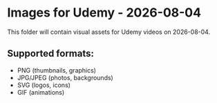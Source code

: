 # Images for Udemy - 2026-08-04

This folder will contain visual assets for Udemy videos on 2026-08-04.

## Supported formats:
- PNG (thumbnails, graphics)
- JPG/JPEG (photos, backgrounds)
- SVG (logos, icons)
- GIF (animations)
